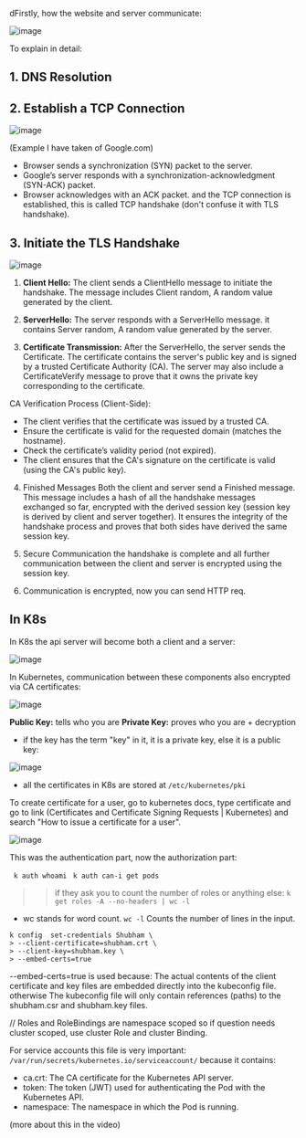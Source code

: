dFirstly, how the website and server communicate:

![image](https://github.com/user-attachments/assets/efa1526a-ea74-4ff8-a2af-d3798e2496a8)

To explain in detail:

## 1. DNS Resolution
## 2. Establish a TCP Connection
![image](https://github.com/user-attachments/assets/698428bd-b367-42ba-ac46-c82ddd52c6fa)

(Example I have taken of Google.com)

- Browser sends a synchronization (SYN) packet to the server.
- Google’s server responds with a synchronization-acknowledgment (SYN-ACK) packet.
- Browser acknowledges with an ACK packet.
and the TCP connection is established, this is called TCP handshake (don't confuse it with TLS handshake).

## 3. Initiate the TLS Handshake
![image](https://github.com/user-attachments/assets/c6f70f31-01fe-4ef0-afd7-dfab5b06d7c6)

1. **Client Hello:** The client sends a ClientHello message to initiate the handshake.
The message includes Client random, A random value generated by the client.

2. **ServerHello:** The server responds with a ServerHello message. it contains Server random, A random value generated by the server.

3. **Certificate Transmission:** After the ServerHello, the server sends the Certificate. The certificate contains the server's public key and is signed by a trusted Certificate Authority (CA).
The server may also include a CertificateVerify message to prove that it owns the private key corresponding to the certificate.

CA Verification Process (Client-Side):

- The client verifies that the certificate was issued by a trusted CA.
- Ensure the certificate is valid for the requested domain (matches the hostname).
- Check the certificate’s validity period (not expired).
- The client ensures that the CA's signature on the certificate is valid (using the CA's public key).

4. Finished Messages
Both the client and server send a Finished message. This message includes a hash of all the handshake messages exchanged so far, encrypted with the derived session key (session key is derived by client and server together). It ensures the integrity of the handshake process and proves that both sides have derived the same session key.

6. Secure Communication
the handshake is complete and all further communication between the client and server is encrypted using the session key.

6. Communication is encrypted, now you can send HTTP req.

## In K8s

In K8s the api server will become both a client and a server:

![image](https://github.com/user-attachments/assets/b72acf84-c977-46ec-be61-d1787dfffb1e)

In Kubernetes, communication between these components also encrypted via CA certificates:

![image](https://github.com/user-attachments/assets/5cd1213a-7286-40f9-b0d8-3f628d915ff3)

**Public Key:** tells who you are
**Private Key:** proves who you are + decryption

- if the key has the term "key" in it, it is a private key, else it is a public key:

![image](https://github.com/user-attachments/assets/5d21220d-9550-4102-a3c6-976a975eb7a7)

- all the certificates in K8s are stored at `/etc/kubernetes/pki`

To create certificate for a user, go to kubernetes docs, type certificate and go to link (Certificates and Certificate Signing Requests | Kubernetes) and search "How to issue a certificate for a user".


![image](https://github.com/user-attachments/assets/fd390f7a-2abf-4312-9689-a7f51e4cd5a6)

This was the authentication part, now the authorization part:

` k auth whoami`
` k auth can-i get pods`

>> if they ask you to count the number of roles or anything else: `k get roles -A --no-headers | wc -l`
- wc stands for word count. `wc -l` Counts the number of lines in the input.

```
k config  set-credentials Shubham \
> --client-certificate=shubham.crt \
> --client-key=shubham.key \
> --embed-certs=true
```

--embed-certs=true is used because:
The actual contents of the client certificate and key files are embedded directly into the kubeconfig file. otherwise The kubeconfig file will only contain references (paths) to the shubham.csr and shubham.key files.

// Roles and RoleBindings are namespace scoped so if question needs cluster scoped, use cluster Role and cluster Binding.

For service accounts this file is very important: `/var/run/secrets/kubernetes.io/serviceaccount/` because it contains:
- ca.crt: The CA certificate for the Kubernetes API server.
- token: The token (JWT) used for authenticating the Pod with the Kubernetes API.
- namespace: The namespace in which the Pod is running.

(more about this in the video)

